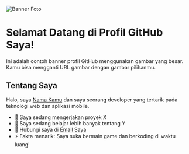 ![Banner Foto](https://github.com/Zorknov/img/blob/main/IMG-20250209-WA0081.jpg)

# Selamat Datang di Profil GitHub Saya!

Ini adalah contoh banner profil GitHub menggunakan gambar yang besar. Kamu bisa mengganti URL gambar dengan gambar pilihanmu.

## Tentang Saya
Halo, saya [Nama Kamu](https://github.com/Zorknov) dan saya seorang developer yang tertarik pada teknologi web dan aplikasi mobile.

- 🔭 Saya sedang mengerjakan proyek X
- 🌱 Saya sedang belajar lebih banyak tentang Y
- 💬 Hubungi saya di [Email Saya](rafifhazel9@gmail.com)
- ⚡ Fakta menarik: Saya suka bermain game dan berkoding di waktu luang!
